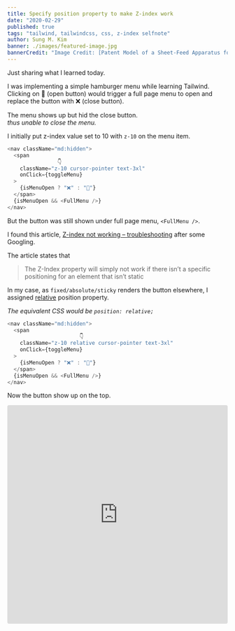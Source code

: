 ```yaml
---
title: Specify position property to make Z-index work
date: "2020-02-29"
published: true
tags: "tailwind, tailwindcss, css, z-index selfnote"
author: Sung M. Kim
banner: ./images/featured-image.jpg
bannerCredit: "Image Credit: [Patent Model of a Sheet-Feed Apparatus for Printing Machines](https://www.si.edu/object/nmah_998909)"
---
```


Just sharing what I learned today.

I was implementing a simple hamburger menu while learning Tailwind.  
Clicking on 🍔 (open button) would trigger a full page menu to open and replace the button with ❌ (close button).

The menu shows up but hid the close button.  
_thus unable to close the menu._

I initially put z-index value set to 10 with `z-10` on the menu item.

```js
<nav className="md:hidden">
  <span
                👇
    className="z-10 cursor-pointer text-3xl"
    onClick={toggleMenu}
  >
    {isMenuOpen ? "❌" : "🍔"}
  </span>
  {isMenuOpen && <FullMenu />}
</nav>
```

But the button was still shown under full page menu, `<FullMenu />`.

I found this article, [Z-index not working – troubleshooting](https://cssreset.com/z-indexnotworking/) after some Googling.

The article states that

> The Z-Index property will simply not work if there isn’t a specific positioning for an element that isn’t static

In my case, as `fixed/absolute/sticky` renders the button elsewhere, I assigned [relative](https://tailwindcss.com/docs/position/) position property.

_The equivalent CSS would be `position: relative;`_

```js
<nav className="md:hidden">
  <span
                       👇
    className="z-10 relative cursor-pointer text-3xl"
    onClick={toggleMenu}
  >
    {isMenuOpen ? "❌" : "🍔"}
  </span>
  {isMenuOpen && <FullMenu />}
</nav>
```

Now the button show up on the top.

<iframe
     src="https://codesandbox.io/embed/react-hamburger-1-rleky?fontsize=14&hidenavigation=1&theme=dark"
     style="width:100%; height:500px; border:0; border-radius: 4px; overflow:hidden;"
     title="react hamburger #1"
     allow="geolocation; microphone; camera; midi; vr; accelerometer; gyroscope; payment; ambient-light-sensor; encrypted-media; usb"
     sandbox="allow-modals allow-forms allow-popups allow-scripts allow-same-origin"
   ></iframe>
